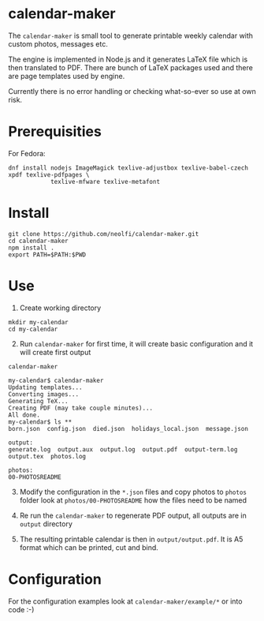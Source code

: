 calendar-maker
==============

The `calendar-maker` is small tool to generate printable weekly calendar
with custom photos, messages etc.

The engine is implemented in Node.js and it generates LaTeX file which
is then translated to PDF. There are bunch of LaTeX packages used and
there are page templates used by engine.

Currently there is no error handling or checking what-so-ever so use at own
risk. 

Prerequisities
==============

For Fedora:

```
dnf install nodejs ImageMagick texlive-adjustbox texlive-babel-czech xpdf texlive-pdfpages \
            texlive-mfware texlive-metafont 
```

Install
=======

```
git clone https://github.com/neolfi/calendar-maker.git
cd calendar-maker
npm install .
export PATH=$PATH:$PWD
```

Use
===

1. Create working directory

```
mkdir my-calendar
cd my-calendar
```

2. Run `calendar-maker` for first time, it will create basic configuration and
   it will create first output

```
calendar-maker
```

```
my-calendar$ calendar-maker 
Updating templates...
Converting images...
Generating TeX...
Creating PDF (may take couple minutes)...
All done.
my-calendar$ ls **
born.json  config.json  died.json  holidays_local.json  message.json

output:
generate.log  output.aux  output.log  output.pdf  output-term.log  output.tex  photos.log

photos:
00-PHOTOSREADME
```

3. Modify the configuration in the `*.json` files and copy photos to `photos` folder
   look at `photos/00-PHOTOSREADME` how the files need to be named

4. Re run the `calendar-maker` to regenerate PDF output, all outputs are in `output` directory

5. The resulting printable calendar is then in `output/output.pdf`. It is A5 format which can
   be printed, cut and bind.

Configuration
=============

For the configuration examples look at `calendar-maker/example/*` or into code :-)
